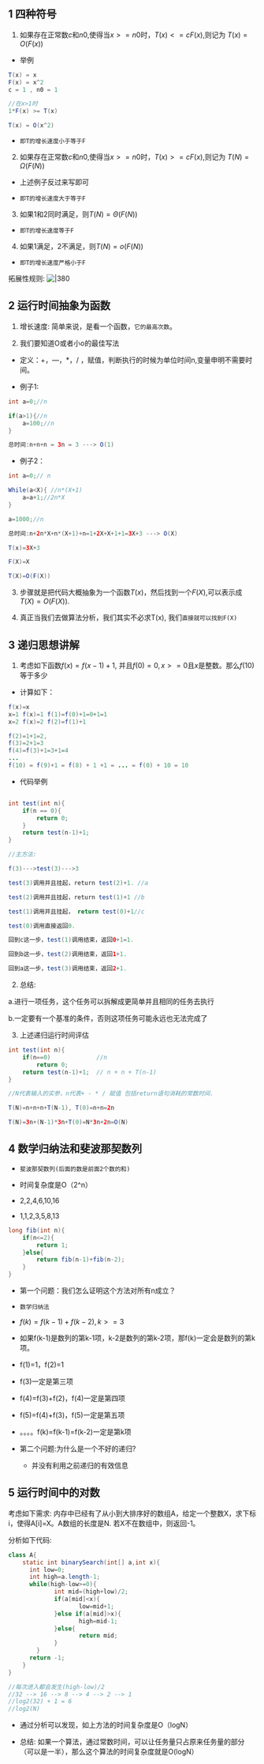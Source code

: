 
## 1 四种符号

1. 如果存在正常数$c$和$n0$,使得当$x>=n0$时，$T(x)<=cF(x)$,则记为 $T(x)=O(F(x))$

- 举例
```java
T(x) = x
F(x) = x^2
c = 1 , n0 = 1

//在x>1时
1*F(x) >= T(x)

T(x) = O(x^2)
```

- `即T的增长速度小于等于F`

2. 如果存在正常数$c$和$n0$,使得当$x>=n0$时，$T(x)>=cF(x)$,则记为 $T(N)=Ω(F(N))$

- 上述例子反过来写即可

- `即T的增长速度大于等于F`

3. 如果1和2同时满足，则$T(N)=Θ(F(N))$

- `即T的增长速度等于F`

4. 如果1满足，2不满足，则$T(N)=o(F(N))$

- `即T的增长速度严格小于F`

拓展性规则:
![|380](https://my-obsidian-image.oss-cn-guangzhou.aliyuncs.com/2024/04/e2095155d8e29561bd0b4a11f83ce689.png)



## 2 运行时间抽象为函数

1. 增长速度: 简单来说，是看一个函数，`它的最高次数`。

2. 我们要知道O或者小o的最佳写法

- 定义：+，—，\*，/ ，赋值，判断执行的时候为单位时间n,变量申明不需要时间。

- 例子1:
```java
int a=0;//n

if(a>1){//n
	a=100;//n
}

总时间:n+n+n = 3n = 3 ---> O(1)
```

- 例子2：
```java
int a=0;// n

While(a<X){ //n*(X+1)
	a=a+1;//2n*X
}

a=1000;//n

总时间:n+2n*X+n*(X+1)+n=1+2X+X+1+1=3X+3 ---> O(X)

T(x)=3X+3

F(X)=X

T(X)=O(F(X))
```

3. 步骤就是把代码大概抽象为一个函数$T(x)$，然后找到一个$F(X)$,可以表示成$T(X)=O(F(X))$.

4. 真正当我们去做算法分析，我们其实不必求T(x), 我们`直接就可以找到F(X)`

## 3 递归思想讲解

1. 考虑如下函数$f(x)=f(x-1)+1$, 并且$f(0)=0, x>=0$且$x$是整数。那么$f(10)$等于多少

- 计算如下：
```java
f(x)=x
x=1 f(x)=1 f(1)=f(0)+1=0+1=1
x=2 f(x)=2 f(2)=f(1)+1

f(2)=1+1=2,
f(3)=2+1=3
f(4)=f(3)+1=3+1=4
...
f(10) = f(9)+1 = f(8) + 1 +1 = ... = f(0) + 10 = 10


```

- 代码举例
```java

int test(int n){
	if(n == 0){
		return 0;
	}
	return test(n-1)+1;
}

//主方法:

f(3)--->test(3)--->3

test(3)调用并且挂起，return test(2)+1. //a

test(2)调用并且挂起，return test(1)+1 //b

test(1)调用并且挂起， return test(0)+1//c

test(0)调用直接返回0.

回到c这一步，test(1)调用结束，返回0+1=1.

回到b这一步，test(2)调用结束，返回1+1.

回到a这一步，test(3)调用结束，返回2+1.
```


2. 总结:

a.进行一项任务，这个任务可以拆解成更简单并且相同的任务去执行

b.一定要有一个基准的条件，否则这项任务可能永远也无法完成了

3. 上述递归运行时间评估

```java
int test(int n){   
	if(n==0)             //n
		return 0;        
	return test(n-1)+1;  // n + n + T(n-1)
}

//N代表输入的实参，n代表+ - * / 赋值 包括return语句消耗的常数时间.

T(N)=n+n+n+T(N-1), T(0)=n+n=2n

T(N)=3n+(N-1)*3n+T(0)=N*3n+2n=O(N)
```

## 4 数学归纳法和斐波那契数列

- `斐波那契数列(后面的数是前面2个数的和)`
- 时间复杂度是O（2^n）
- 2,2,4,6,10,16

- 1,1,2,3,5,8,13 
```java
long fib(int n){
	if(n<=2){
		return 1;
	}else{
		return fib(n-1)+fib(n-2);
	}
}
```

- 第一个问题：我们怎么证明这个方法对所有n成立？

- `数学归纳法`

- $f(k)=f(k-1)+f(k-2),k>=3$

- 如果f(k-1)是数列的第k-1项，k-2是数列的第k-2项，那f(k)一定会是数列的第k项。

- f(1)=1，f(2)=1
- f(3)一定是第三项
- f(4)=f(3)+f(2)，f(4)一定是第四项
- f(5)=f(4)+f(3)，f(5)一定是第五项

- 。。。。f(k)=f(k-1)=f(k-2)一定是第k项

- 第二个问题:为什么是一个不好的递归?
	- 并没有利用之前递归的有效信息

## 5 运行时间中的对数

考虑如下需求: 内存中已经有了从小到大排序好的数组A，给定一个整数X，求下标i，使得A\[i]=X。A数组的长度是N. 若X不在数组中，则返回-1。

分析如下代码:
```java
class A{
	static int binarySearch(int[] a,int x){
	  int low=0;
	  int high=a.length-1;
	  while(high-low>=0){
			 int mid=(high+low)/2;
			 if(a[mid]<x){	
					low=mid+1;	
			 }else if(a[mid]>x){	
					high=mid-1;	
			 }else{	
					return mid;	
			 }
		}
	  return -1;
	}
}

//每次进入都会发生(high-low)/2
//32 --> 16 --> 8 --> 4 --> 2 --> 1
//log2(32) + 1 = 6
//log2(N)
```


- 通过分析可以发现，如上方法的时间复杂度是O（logN）

- 总结: 如果一个算法，通过常数时间，可以让任务量只占原来任务量的部分（可以是一半），那么这个算法的时间复杂度就是O(logN）